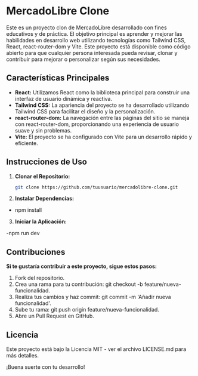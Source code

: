 # MercadoLibre Clone

Este es un proyecto clon de MercadoLibre desarrollado con fines educativos y de práctica. El objetivo principal es aprender y mejorar las habilidades en desarrollo web utilizando tecnologías como Tailwind CSS, React, react-router-dom y Vite. Este proyecto está disponible como código abierto para que cualquier persona interesada pueda revisar, clonar y contribuir para mejorar o personalizar según sus necesidades.

## Características Principales

- **React:** Utilizamos React como la biblioteca principal para construir una interfaz de usuario dinámica y reactiva.
- **Tailwind CSS:** La apariencia del proyecto se ha desarrollado utilizando Tailwind CSS para facilitar el diseño y la personalización.
- **react-router-dom:** La navegación entre las páginas del sitio se maneja con react-router-dom, proporcionando una experiencia de usuario suave y sin problemas.
- **Vite:** El proyecto se ha configurado con Vite para un desarrollo rápido y eficiente.

## Instrucciones de Uso

1. **Clonar el Repositorio:**
   ```bash
   git clone https://github.com/tuusuario/mercadolibre-clone.git

2. **Instalar Dependencias:**

- npm install

3. **Iniciar la Aplicación:**

-npm run dev

## Contribuciones

**Si te gustaría contribuir a este proyecto, sigue estos pasos:**

1. Fork del repositorio.
2. Crea una rama para tu contribución: git checkout -b feature/nueva-funcionalidad.
3. Realiza tus cambios y haz commit: git commit -m 'Añadir nueva funcionalidad'.
4. Sube tu rama: git push origin feature/nueva-funcionalidad.
5. Abre un Pull Request en GitHub.

## Licencia
Este proyecto está bajo la Licencia MIT - ver el archivo LICENSE.md para más detalles.

¡Buena suerte con tu desarrollo!


